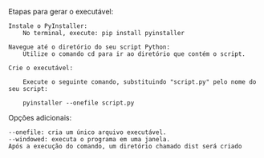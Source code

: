 Etapas para gerar o executável:

    Instale o PyInstaller:
        No terminal, execute: pip install pyinstaller

    Navegue até o diretório do seu script Python:
        Utilize o comando cd para ir ao diretório que contém o script.

    Crie o executável:

        Execute o seguinte comando, substituindo "script.py" pelo nome do seu script:

        pyinstaller --onefile script.py

Opções adicionais:

    --onefile: cria um único arquivo executável.
    --windowed: executa o programa em uma janela.
    Após a execução do comando, um diretório chamado dist será criado
